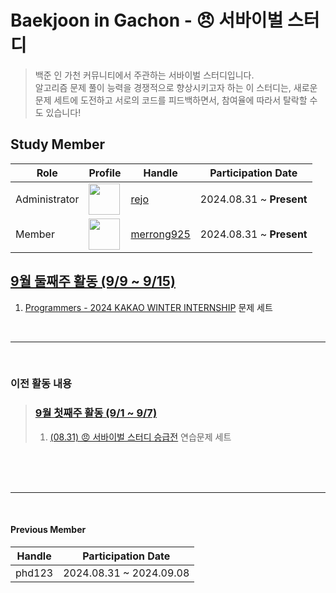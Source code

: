 # Baekjoon in Gachon - 😠 서바이벌 스터디
> 백준 인 가천 커뮤니티에서 주관하는 서바이벌 스터디입니다.  
> 알고리즘 문제 풀이 능력을 경쟁적으로 향상시키고자 하는 이 스터디는, 새로운 문제 세트에 도전하고 서로의 코드를 피드백하면서, 참여율에 따라서 탈락할 수도 있습니다!

## Study Member
<table>
  <thead>
    <tr>
      <th>Role</th>
      <th>Profile</th>
      <th>Handle</th>
      <th>Participation Date</th>
    </tr>
  </thead>
  <tbody>
    <tr>
      <td>Administrator</td>
      <td><image width="50" src="https://avatars.githubusercontent.com/u/100785255?v=4"></td>
      <td><a href="https://solved.ac/profile/rejo">rejo</a></td>
      <td>2024.08.31 ~ <b>Present</b></td>
    </tr>
    <tr>
      <td>Member</td>
      <td><image width="50" src="https://avatars.githubusercontent.com/u/101111603?v=4"></td>
      <td><a href="https://solved.ac/profile/merrong925">merrong925</a></td>
      <td>2024.08.31 ~ <b>Present</b></td>
    </tr>
  </tbody>
</table>

## [9월 둘째주 활동 (9/9 ~ 9/15)](https://github.com/r3j0/BiGStudy-SurvivalAlgorithm/tree/main/2024-09-2)
1. [Programmers - 2024 KAKAO WINTER INTERNSHIP](https://school.programmers.co.kr/learn/challenges?order=recent&page=1&partIds=58464) 문제 세트

<br>
<hr>
<br>

### 이전 활동 내용
> ### [9월 첫째주 활동 (9/1 ~ 9/7)](https://github.com/r3j0/BiGStudy-SurvivalAlgorithm/tree/main/2024-09-1)
> 1. [(08.31) 😠 서바이벌 스터디 승급전](https://www.acmicpc.net/group/practice/view/21592/8) 연습문제 세트

<br><br><br>
<hr>
<br>

#### Previous Member
<table>
  <thead>
    <tr>
      <th>Handle</th>
      <th>Participation Date</th>
    </tr>
  </thead>
  <tbody>
    <tr>
      <td>phd123</td>
      <td>2024.08.31 ~ 2024.09.08</td>
    </tr>
  </tbody>
</table>
